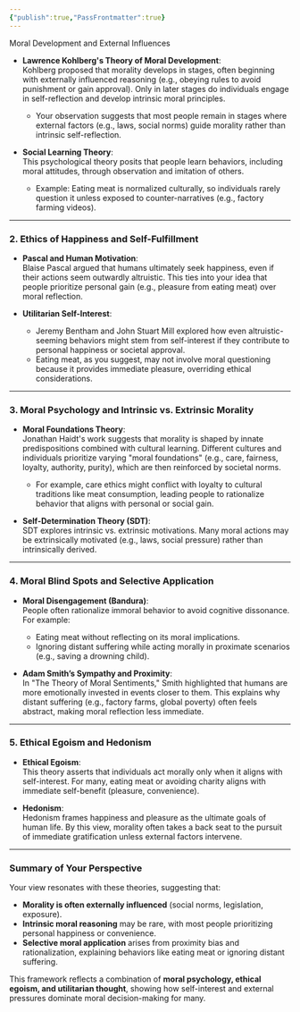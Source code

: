 ```yaml
---
{"publish":true,"PassFrontmatter":true}
---
```


Moral Development and External Influences

- **Lawrence Kohlberg's Theory of Moral Development**:  
    Kohlberg proposed that morality develops in stages, often beginning with externally influenced reasoning (e.g., obeying rules to avoid punishment or gain approval). Only in later stages do individuals engage in self-reflection and develop intrinsic moral principles.
    
    - Your observation suggests that most people remain in stages where external factors (e.g., laws, social norms) guide morality rather than intrinsic self-reflection.
- **Social Learning Theory**:  
    This psychological theory posits that people learn behaviors, including moral attitudes, through observation and imitation of others.
    
    - Example: Eating meat is normalized culturally, so individuals rarely question it unless exposed to counter-narratives (e.g., factory farming videos).

---

### 2. **Ethics of Happiness and Self-Fulfillment**

- **Pascal and Human Motivation**:  
    Blaise Pascal argued that humans ultimately seek happiness, even if their actions seem outwardly altruistic. This ties into your idea that people prioritize personal gain (e.g., pleasure from eating meat) over moral reflection.
    
- **Utilitarian Self-Interest**:
    
    - Jeremy Bentham and John Stuart Mill explored how even altruistic-seeming behaviors might stem from self-interest if they contribute to personal happiness or societal approval.
    - Eating meat, as you suggest, may not involve moral questioning because it provides immediate pleasure, overriding ethical considerations.

---

### 3. **Moral Psychology and Intrinsic vs. Extrinsic Morality**

- **Moral Foundations Theory**:  
    Jonathan Haidt's work suggests that morality is shaped by innate predispositions combined with cultural learning. Different cultures and individuals prioritize varying "moral foundations" (e.g., care, fairness, loyalty, authority, purity), which are then reinforced by societal norms.
    
    - For example, care ethics might conflict with loyalty to cultural traditions like meat consumption, leading people to rationalize behavior that aligns with personal or social gain.
- **Self-Determination Theory (SDT)**:  
    SDT explores intrinsic vs. extrinsic motivations. Many moral actions may be extrinsically motivated (e.g., laws, social pressure) rather than intrinsically derived.
    

---

### 4. **Moral Blind Spots and Selective Application**

- **Moral Disengagement (Bandura)**:  
    People often rationalize immoral behavior to avoid cognitive dissonance. For example:
    
    - Eating meat without reflecting on its moral implications.
    - Ignoring distant suffering while acting morally in proximate scenarios (e.g., saving a drowning child).
- **Adam Smith’s Sympathy and Proximity**:  
    In "The Theory of Moral Sentiments," Smith highlighted that humans are more emotionally invested in events closer to them. This explains why distant suffering (e.g., factory farms, global poverty) often feels abstract, making moral reflection less immediate.
    

---

### 5. **Ethical Egoism and Hedonism**

- **Ethical Egoism**:  
    This theory asserts that individuals act morally only when it aligns with self-interest. For many, eating meat or avoiding charity aligns with immediate self-benefit (pleasure, convenience).
    
- **Hedonism**:  
    Hedonism frames happiness and pleasure as the ultimate goals of human life. By this view, morality often takes a back seat to the pursuit of immediate gratification unless external factors intervene.
    

---

### Summary of Your Perspective

Your view resonates with these theories, suggesting that:

- **Morality is often externally influenced** (social norms, legislation, exposure).
- **Intrinsic moral reasoning** may be rare, with most people prioritizing personal happiness or convenience.
- **Selective moral application** arises from proximity bias and rationalization, explaining behaviors like eating meat or ignoring distant suffering.

This framework reflects a combination of **moral psychology, ethical egoism, and utilitarian thought**, showing how self-interest and external pressures dominate moral decision-making for many.